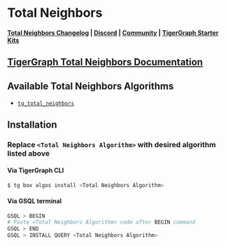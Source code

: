 
# Total Neighbors

#### [Total Neighbors Changelog](https://github.com/tigergraph/gsql-graph-algorithms/blob/master/algorithms/Topological_Link_Prediction/total_neighbors/CHANGELOG.md) | [Discord](https://discord.gg/vFbmPyvJJN) | [Community](https://community.tigergraph.com) | [TigerGraph Starter Kits](https://github.com/zrougamed/TigerGraph-Starter-Kits-Parser)

## [TigerGraph Total Neighbors Documentation](https://docs.tigergraph.com/graph-ml/current/link-prediction/total-neighbors)

## Available Total Neighbors Algorithms 

* [`tg_total_neighbors`](https://github.com/tigergraph/gsql-graph-algorithms/blob/github_link_fix/algorithms/Topological%20Link%20Prediction/total_neighbors/tg_total_neighbors.gsql)

## Installation 

### Replace `<Total Neighbors Algorithm>` with desired algorithm listed above 

#### Via TigerGraph CLI

```bash
$ tg box algos install <Total Neighbors Algorithm>
```

#### Via GSQL terminal

```bash
GSQL > BEGIN
# Paste <Total Neighbors Algorithm> code after BEGIN command
GSQL > END 
GSQL > INSTALL QUERY <Total Neighbors Algorithm>
```
